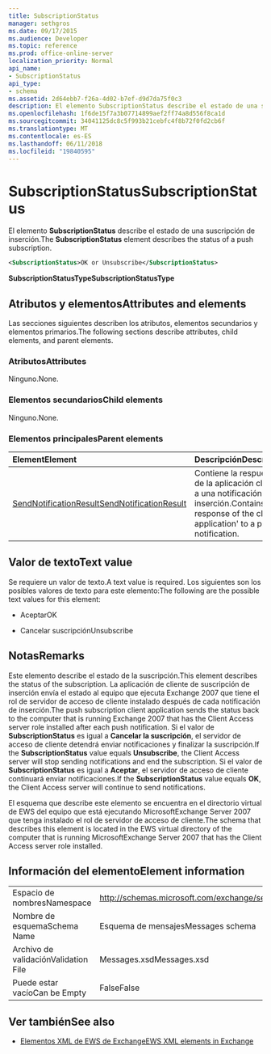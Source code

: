```yaml
---
title: SubscriptionStatus
manager: sethgros
ms.date: 09/17/2015
ms.audience: Developer
ms.topic: reference
ms.prod: office-online-server
localization_priority: Normal
api_name:
- SubscriptionStatus
api_type:
- schema
ms.assetid: 2d64ebb7-f26a-4d02-b7ef-d9d7da75f0c3
description: El elemento SubscriptionStatus describe el estado de una suscripción de inserción.
ms.openlocfilehash: 1f6de15f7a3b07714899aef2ff74a8d556f8ca1d
ms.sourcegitcommit: 34041125dc8c5f993b21cebfc4f8b72f0fd2cb6f
ms.translationtype: MT
ms.contentlocale: es-ES
ms.lasthandoff: 06/11/2018
ms.locfileid: "19840595"
---
```

# <a name="subscriptionstatus"></a><span data-ttu-id="de946-103">SubscriptionStatus</span><span class="sxs-lookup"><span data-stu-id="de946-103">SubscriptionStatus</span></span>

<span data-ttu-id="de946-104">El elemento **SubscriptionStatus** describe el estado de una suscripción de inserción.</span><span class="sxs-lookup"><span data-stu-id="de946-104">The **SubscriptionStatus** element describes the status of a push subscription.</span></span> 
  
```xml
<SubscriptionStatus>OK or Unsubscribe</SubscriptionStatus>
```

 <span data-ttu-id="de946-105">**SubscriptionStatusType**</span><span class="sxs-lookup"><span data-stu-id="de946-105">**SubscriptionStatusType**</span></span>
## <a name="attributes-and-elements"></a><span data-ttu-id="de946-106">Atributos y elementos</span><span class="sxs-lookup"><span data-stu-id="de946-106">Attributes and elements</span></span>

<span data-ttu-id="de946-107">Las secciones siguientes describen los atributos, elementos secundarios y elementos primarios.</span><span class="sxs-lookup"><span data-stu-id="de946-107">The following sections describe attributes, child elements, and parent elements.</span></span>
  
### <a name="attributes"></a><span data-ttu-id="de946-108">Atributos</span><span class="sxs-lookup"><span data-stu-id="de946-108">Attributes</span></span>

<span data-ttu-id="de946-109">Ninguno.</span><span class="sxs-lookup"><span data-stu-id="de946-109">None.</span></span>
  
### <a name="child-elements"></a><span data-ttu-id="de946-110">Elementos secundarios</span><span class="sxs-lookup"><span data-stu-id="de946-110">Child elements</span></span>

<span data-ttu-id="de946-111">Ninguno.</span><span class="sxs-lookup"><span data-stu-id="de946-111">None.</span></span>
  
### <a name="parent-elements"></a><span data-ttu-id="de946-112">Elementos principales</span><span class="sxs-lookup"><span data-stu-id="de946-112">Parent elements</span></span>

|<span data-ttu-id="de946-113">**Element**</span><span class="sxs-lookup"><span data-stu-id="de946-113">**Element**</span></span>|<span data-ttu-id="de946-114">**Descripción**</span><span class="sxs-lookup"><span data-stu-id="de946-114">**Description**</span></span>|
|:-----|:-----|
|[<span data-ttu-id="de946-115">SendNotificationResult</span><span class="sxs-lookup"><span data-stu-id="de946-115">SendNotificationResult</span></span>](sendnotificationresult.md) <br/> |<span data-ttu-id="de946-116">Contiene la respuesta de la aplicación cliente ' a una notificación de inserción.</span><span class="sxs-lookup"><span data-stu-id="de946-116">Contains the response of the client application' to a push notification.</span></span>  <br/> |
   
## <a name="text-value"></a><span data-ttu-id="de946-117">Valor de texto</span><span class="sxs-lookup"><span data-stu-id="de946-117">Text value</span></span>

<span data-ttu-id="de946-118">Se requiere un valor de texto.</span><span class="sxs-lookup"><span data-stu-id="de946-118">A text value is required.</span></span> <span data-ttu-id="de946-119">Los siguientes son los posibles valores de texto para este elemento:</span><span class="sxs-lookup"><span data-stu-id="de946-119">The following are the possible text values for this element:</span></span>
  
- <span data-ttu-id="de946-120">Aceptar</span><span class="sxs-lookup"><span data-stu-id="de946-120">OK</span></span>
    
- <span data-ttu-id="de946-121">Cancelar suscripción</span><span class="sxs-lookup"><span data-stu-id="de946-121">Unsubscribe</span></span>
    
## <a name="remarks"></a><span data-ttu-id="de946-122">Notas</span><span class="sxs-lookup"><span data-stu-id="de946-122">Remarks</span></span>

<span data-ttu-id="de946-123">Este elemento describe el estado de la suscripción.</span><span class="sxs-lookup"><span data-stu-id="de946-123">This element describes the status of the subscription.</span></span> <span data-ttu-id="de946-124">La aplicación de cliente de suscripción de inserción envía el estado al equipo que ejecuta Exchange 2007 que tiene el rol de servidor de acceso de cliente instalado después de cada notificación de inserción.</span><span class="sxs-lookup"><span data-stu-id="de946-124">The push subscription client application sends the status back to the computer that is running Exchange 2007 that has the Client Access server role installed after each push notification.</span></span> <span data-ttu-id="de946-125">Si el valor de **SubscriptionStatus** es igual a **Cancelar la suscripción**, el servidor de acceso de cliente detendrá enviar notificaciones y finalizar la suscripción.</span><span class="sxs-lookup"><span data-stu-id="de946-125">If the **SubscriptionStatus** value equals **Unsubscribe**, the Client Access server will stop sending notifications and end the subscription.</span></span> <span data-ttu-id="de946-126">Si el valor de **SubscriptionStatus** es igual a **Aceptar**, el servidor de acceso de cliente continuará enviar notificaciones.</span><span class="sxs-lookup"><span data-stu-id="de946-126">If the **SubscriptionStatus** value equals **OK**, the Client Access server will continue to send notifications.</span></span>
  
<span data-ttu-id="de946-127">El esquema que describe este elemento se encuentra en el directorio virtual de EWS del equipo que está ejecutando MicrosoftExchange Server 2007 que tenga instalado el rol de servidor de acceso de cliente.</span><span class="sxs-lookup"><span data-stu-id="de946-127">The schema that describes this element is located in the EWS virtual directory of the computer that is running MicrosoftExchange Server 2007 that has the Client Access server role installed.</span></span>
  
## <a name="element-information"></a><span data-ttu-id="de946-128">Información del elemento</span><span class="sxs-lookup"><span data-stu-id="de946-128">Element information</span></span>

|||
|:-----|:-----|
|<span data-ttu-id="de946-129">Espacio de nombres</span><span class="sxs-lookup"><span data-stu-id="de946-129">Namespace</span></span>  <br/> |http://schemas.microsoft.com/exchange/services/2006/messages  <br/> |
|<span data-ttu-id="de946-130">Nombre de esquema</span><span class="sxs-lookup"><span data-stu-id="de946-130">Schema Name</span></span>  <br/> |<span data-ttu-id="de946-131">Esquema de mensajes</span><span class="sxs-lookup"><span data-stu-id="de946-131">Messages schema</span></span>  <br/> |
|<span data-ttu-id="de946-132">Archivo de validación</span><span class="sxs-lookup"><span data-stu-id="de946-132">Validation File</span></span>  <br/> |<span data-ttu-id="de946-133">Messages.xsd</span><span class="sxs-lookup"><span data-stu-id="de946-133">Messages.xsd</span></span>  <br/> |
|<span data-ttu-id="de946-134">Puede estar vacío</span><span class="sxs-lookup"><span data-stu-id="de946-134">Can be Empty</span></span>  <br/> |<span data-ttu-id="de946-135">False</span><span class="sxs-lookup"><span data-stu-id="de946-135">False</span></span>  <br/> |
   
## <a name="see-also"></a><span data-ttu-id="de946-136">Ver también</span><span class="sxs-lookup"><span data-stu-id="de946-136">See also</span></span>



- [<span data-ttu-id="de946-137">Elementos XML de EWS de Exchange</span><span class="sxs-lookup"><span data-stu-id="de946-137">EWS XML elements in Exchange</span></span>](ews-xml-elements-in-exchange.md)

